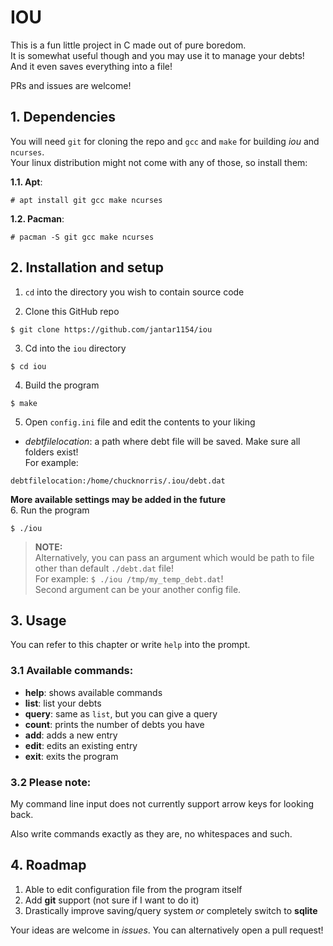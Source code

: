 # IOU
This is a fun little project in C made out of pure boredom. \
It is somewhat useful though and you may use it to manage your debts! \
And it even saves everything into a file!

PRs and issues are welcome!

## 1. Dependencies
You will need `git` for cloning the repo and `gcc` and `make` for building *iou* and `ncurses`. \
Your linux distribution might not come with any of those, so install them:

**1.1. Apt**:
```
# apt install git gcc make ncurses
```
**1.2. Pacman**:
```
# pacman -S git gcc make ncurses
```

## 2. Installation and setup
1. `cd` into the directory you wish to contain source code

2. Clone this GitHub repo
```
$ git clone https://github.com/jantar1154/iou
```
3. Cd into the `iou` directory
```
$ cd iou
```
4. Build the program
```
$ make
```
5. Open `config.ini` file and edit the contents to your liking
- *debtfilelocation*: a path where debt file will be saved. Make sure all folders exist!\
For example:
```
debtfilelocation:/home/chucknorris/.iou/debt.dat
```
**More available settings may be added in the future** \
6. Run the program
```
$ ./iou
```
> **NOTE:** \
> Alternatively, you can pass an argument which would be path to file other than default `./debt.dat` file! \
> For example: `$ ./iou /tmp/my_temp_debt.dat`! \
> Second argument can be your another config file.

## 3. Usage
You can refer to this chapter or write `help` into the prompt.

### 3.1 Available commands: 
- **help**:  shows available commands
- **list**:  list your debts
- **query**: same as `list`, but you can give a query
- **count**: prints the number of debts you have
- **add**:   adds a new entry
- **edit**:  edits an existing entry
- **exit**:  exits the program

### 3.2 Please note:
My command line input does not currently support arrow keys for looking back.

Also write commands exactly as they are, no whitespaces and such.

## 4. Roadmap
1. Able to edit configuration file from the program itself
2. Add **git** support (not sure if I want to do it)
3. Drastically improve saving/query system *or* completely switch to **sqlite**

Your ideas are welcome in *issues*. You can alternatively open a pull request!
